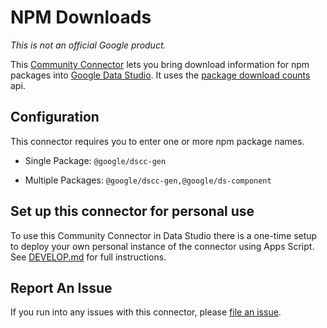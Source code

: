 # NPM Downloads

_This is not an official Google product._

This [Community Connector] lets you bring download information for npm packages
into [Google Data Studio]. It uses the [package download counts] api.

## Configuration

This connector requires you to enter one or more npm package names.

+   Single Package: `@google/dscc-gen`

+   Multiple Packages: `@google/dscc-gen,@google/ds-component`

## Set up this connector for personal use

To use this Community Connector in Data Studio there is a one-time setup to
deploy your own personal instance of the connector using Apps Script. See
[DEVELOP.md] for full instructions.

## Report An Issue

If you run into any issues with this connector, please [file an issue].

[Community Connector]: https://developers.google.com/datastudio/connector/
[Google Data Studio]: https://datastudio.google.com/
[file an issue]: https://github.com/googledatastudio/example-connectors/issues/new
[package download counts]: https://github.com/npm/registry/blob/master/docs/download-counts.md
[DEVELOP.md]: ./DEVELOP.md
